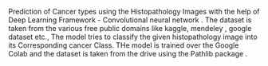Prediction of Cancer types using the Histopathology Images with the help of Deep Learning Framework - Convolutional neural network .
    The dataset is taken from the various free public domains like kaggle, mendeley , google dataset etc., 
    The model tries to classify the given histopathology image into its Corresponding cancer Class.
    THe model is trained over the Google Colab and the dataset is taken from the drive using the Pathlib package .
    
